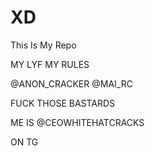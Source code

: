 # XD
This Is My Repo

MY LYF MY RULES


@ANON_CRACKER 
@MAI_RC 


FUCK THOSE BASTARDS

ME IS @CEOWHITEHATCRACKS

ON TG
